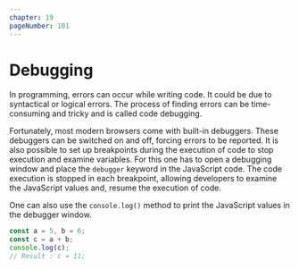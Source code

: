 ```yaml
---
chapter: 19
pageNumber: 101
---
```

# Debugging

In programming, errors can occur while writing code. It could be due to syntactical or logical errors. The process of finding errors can be time-consuming and tricky and is called code debugging.

Fortunately, most modern browsers come with built-in debuggers. These debuggers can be switched on and off, forcing errors to be reported. It is also possible to set up breakpoints during the execution of code to stop execution and examine variables. For this one has to open a debugging window and place the `debugger` keyword in the JavaScript code. The code execution is stopped in each breakpoint, allowing developers to examine the JavaScript values and, resume the execution of code.

One can also use the `console.log()` method to print the JavaScript values in the debugger window.

```javascript
const a = 5, b = 6;
const c = a + b;
console.log(c);
// Result : c = 11;
```

